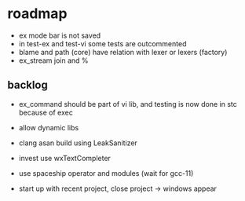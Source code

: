 # roadmap
- ex mode bar is not saved
- in test-ex and test-vi some tests are outcommented
- blame and path (core) have relation with lexer or lexers (factory)
- ex_stream join and %

## backlog
- ex_command should be part of vi lib, and testing is now done in stc
  because of exec
- allow dynamic libs
- clang asan build using LeakSanitizer

- invest use wxTextCompleter
- use spaceship operator
  and modules (wait for gcc-11)
- start up with recent project, close project
  -> windows appear
